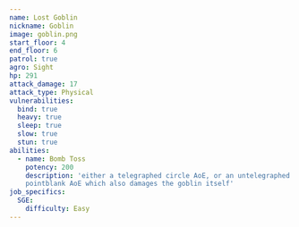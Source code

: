 ```yaml
---
name: Lost Goblin
nickname: Goblin
image: goblin.png
start_floor: 4
end_floor: 6
patrol: true
agro: Sight
hp: 291
attack_damage: 17
attack_type: Physical
vulnerabilities:
  bind: true
  heavy: true
  sleep: true
  slow: true
  stun: true
abilities:
  - name: Bomb Toss
    potency: 200
    description: 'either a telegraphed circle AoE, or an untelegraphed
    pointblank AoE which also damages the goblin itself'
job_specifics:
  SGE:
    difficulty: Easy
---
```

